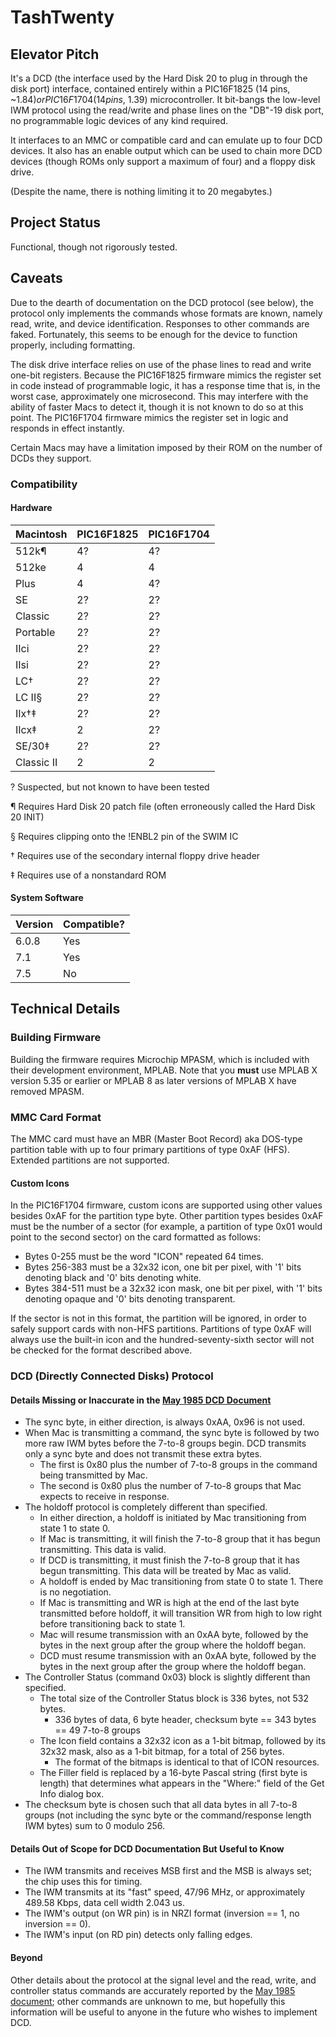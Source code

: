 # TashTwenty

## Elevator Pitch

It's a DCD (the interface used by the Hard Disk 20 to plug in through the disk port) interface, contained entirely within a PIC16F1825 (14 pins, ~$1.84) or PIC16F1704 (14 pins, ~$1.39) microcontroller. It bit-bangs the low-level IWM protocol using the read/write and phase lines on the "DB"-19 disk port, no programmable logic devices of any kind required.

It interfaces to an MMC or compatible card and can emulate up to four DCD devices.  It also has an enable output which can be used to chain more DCD devices (though ROMs only support a maximum of four) and a floppy disk drive.

(Despite the name, there is nothing limiting it to 20 megabytes.)


## Project Status

Functional, though not rigorously tested.


## Caveats

Due to the dearth of documentation on the DCD protocol (see below), the protocol only implements the commands whose formats are known, namely read, write, and device identification.  Responses to other commands are faked.  Fortunately, this seems to be enough for the device to function properly, including formatting.

The disk drive interface relies on use of the phase lines to read and write one-bit registers.  Because the PIC16F1825 firmware mimics the register set in code instead of programmable logic, it has a response time that is, in the worst case, approximately one microsecond.  This may interfere with the ability of faster Macs to detect it, though it is not known to do so at this point.  The PIC16F1704 firmware mimics the register set in logic and responds in effect instantly.

Certain Macs may have a limitation imposed by their ROM on the number of DCDs they support.  


### Compatibility

#### Hardware

| Macintosh  | PIC16F1825 | PIC16F1704 |
| ---------- | ---------- | ---------- |
| 512k¶      | 4?         | 4?         |
| 512ke      | 4          | 4          |
| Plus       | 4          | 4?         |
| SE         | 2?         | 2?         |
| Classic    | 2?         | 2?         |
| Portable   | 2?         | 2?         |
| IIci       | 2?         | 2?         |
| IIsi       | 2?         | 2?         |
| LC†        | 2?         | 2?         |
| LC II§     | 2?         | 2?         |
| IIx†‡      | 2?         | 2?         |
| IIcx‡      | 2          | 2?         |
| SE/30‡     | 2?         | 2?         |
| Classic II | 2          | 2          |

? Suspected, but not known to have been tested

¶ Requires Hard Disk 20 patch file (often erroneously called the Hard Disk 20 INIT)

§ Requires clipping onto the !ENBL2 pin of the SWIM IC

† Requires use of the secondary internal floppy drive header

‡ Requires use of a nonstandard ROM


#### System Software

| Version | Compatible? |
| ------- | ----------- |
| 6.0.8   | Yes         |
| 7.1     | Yes         |
| 7.5     | No          |


## Technical Details

### Building Firmware

Building the firmware requires Microchip MPASM, which is included with their development environment, MPLAB.  Note that you **must** use MPLAB X version 5.35 or earlier or MPLAB 8 as later versions of MPLAB X have removed MPASM.


### MMC Card Format

The MMC card must have an MBR (Master Boot Record) aka DOS-type partition table with up to four primary partitions of type 0xAF (HFS).  Extended partitions are not supported.


#### Custom Icons

In the PIC16F1704 firmware, custom icons are supported using other values besides 0xAF for the partition type byte.  Other partition types besides 0xAF must be the number of a sector (for example, a partition of type 0x01 would point to the second sector) on the card formatted as follows:

* Bytes 0-255 must be the word "ICON" repeated 64 times.
* Bytes 256-383 must be a 32x32 icon, one bit per pixel, with '1' bits denoting black and '0' bits denoting white.
* Bytes 384-511 must be a 32x32 icon mask, one bit per pixel, with '1' bits denoting opaque and '0' bits denoting transparent.

If the sector is not in this format, the partition will be ignored, in order to safely support cards with non-HFS partitions.  Partitions of type 0xAF will always use the built-in icon and the hundred-seventy-sixth sector will not be checked for the format described above.


### DCD (Directly Connected Disks) Protocol

#### Details Missing or Inaccurate in the [May 1985 DCD Document](http://bitsavers.trailing-edge.com/pdf/apple/disk/hd20/Directly_Connected_Disks_Specification_1.2a_May85.pdf)

* The sync byte, in either direction, is always 0xAA, 0x96 is not used.
* When Mac is transmitting a command, the sync byte is followed by two more raw IWM bytes before the 7-to-8 groups begin. DCD transmits only a sync byte and does not transmit these extra bytes.
   * The first is 0x80 plus the number of 7-to-8 groups in the command being transmitted by Mac.
   * The second is 0x80 plus the number of 7-to-8 groups that Mac expects to receive in response.
* The holdoff protocol is completely different than specified.
   * In either direction, a holdoff is initiated by Mac transitioning from state 1 to state 0.
   * If Mac is transmitting, it will finish the 7-to-8 group that it has begun transmitting. This data is valid.
   * If DCD is transmitting, it must finish the 7-to-8 group that it has begun transmitting. This data will be treated by Mac as valid.
   * A holdoff is ended by Mac transitioning from state 0 to state 1. There is no negotiation.
   * If Mac is transmitting and WR is high at the end of the last byte transmitted before holdoff, it will transition WR from high to low right before transitioning back to state 1.
   * Mac will resume transmission with an 0xAA byte, followed by the bytes in the next group after the group where the holdoff began.
   * DCD must resume transmission with an 0xAA byte, followed by the bytes in the next group after the group where the holdoff began.
* The Controller Status (command 0x03) block is slightly different than specified.
   * The total size of the Controller Status block is 336 bytes, not 532 bytes.
      * 336 bytes of data, 6 byte header, checksum byte == 343 bytes == 49 7-to-8 groups
   * The Icon field contains a 32x32 icon as a 1-bit bitmap, followed by its 32x32 mask, also as a 1-bit bitmap, for a total of 256 bytes.
      * The format of the bitmaps is identical to that of ICON resources.
   * The Filler field is replaced by a 16-byte Pascal string (first byte is length) that determines what appears in the "Where:" field of the Get Info dialog box.
* The checksum byte is chosen such that all data bytes in all 7-to-8 groups (not including the sync byte or the command/response length IWM bytes) sum to 0 modulo 256.


#### Details Out of Scope for DCD Documentation But Useful to Know

* The IWM transmits and receives MSB first and the MSB is always set; the chip uses this for timing.
* The IWM transmits at its "fast" speed, 47/96 MHz, or approximately 489.58 Kbps, data cell width 2.043 us.
* The IWM's output (on WR pin) is in NRZI format (inversion == 1, no inversion == 0).
* The IWM's input (on RD pin) detects only falling edges.


#### Beyond

Other details about the protocol at the signal level and the read, write, and controller status commands are accurately reported by the [May 1985 document](http://bitsavers.trailing-edge.com/pdf/apple/disk/hd20/Directly_Connected_Disks_Specification_1.2a_May85.pdf); other commands are unknown to me, but hopefully this information will be useful to anyone in the future who wishes to implement DCD.
